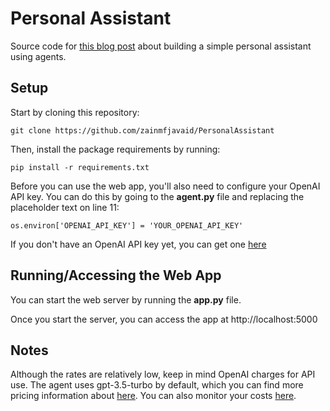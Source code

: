 # Personal Assistant
Source code for [this blog post](https://zainj.dev/posts?post=building-your-own-personal-assistant) about building a simple personal assistant using agents.

## Setup
Start by cloning this repository:

```
git clone https://github.com/zainmfjavaid/PersonalAssistant
```

Then, install the package requirements by running:

```
pip install -r requirements.txt
```

Before you can use the web app, you'll also need to configure your OpenAI API key. You can do this by going to the **agent.py** file and 
replacing the placeholder text on line 11:

```
os.environ['OPENAI_API_KEY'] = 'YOUR_OPENAI_API_KEY'
```

If you don't have an OpenAI API key yet, you can get one [here](https://platform.openai.com/account/api-keys)

## Running/Accessing the Web App
You can start the web server by running the **app.py** file.

Once you start the server, you can access the app at http://localhost:5000

## Notes
Although the rates are relatively low, keep in mind OpenAI charges for API use. The agent uses gpt-3.5-turbo by default, which you can find more pricing information about [here](https://openai.com/api/pricing/). You can also monitor your costs [here](https://platform.openai.com/usage). 
